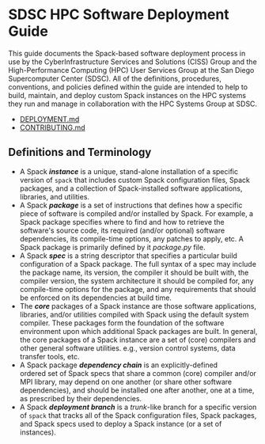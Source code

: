 # SDSC HPC Software Deployment Guide

This guide documents the Spack-based software deployment process in use by the CyberInfrastructure Services and Solutions (CISS) Group and the High-Performance Computing (HPC) User Services Group at the San Diego Supercomputer Center (SDSC). All of the definitions, procedures, conventions, and policies defined within the guide are intended to help to build, maintain, and deploy custom Spack instances on the HPC systems they run and manage in collaboration with the HPC Systems Group at SDSC. 

- [DEPLOYMENT.md](DEPLOYMENT.md)
- [CONTRIBUTING.md](CONTRIBUTING.md)

## Definitions and Terminology

- A Spack ***instance*** is a unique, stand-alone installation of a 
  specific version of `spack` that includes custom Spack configuration 
  files, Spack packages, and a collection of Spack-installed software 
  applications, libraries, and utilities.
- A Spack ***package*** is a set of instructions that defines how a 
  specific piece of software is compiled and/or installed by Spack. For 
  example, a Spack package specifies where to find and how to retrieve 
  the software's source code, its required (and/or optional) software 
  dependencies, its compile-time options, any patches to apply, etc. A 
  Spack package is primarily defined by it *package.py* file.
- A Spack ***spec*** is a string descriptor that specifies a particular 
  build configuration of a Spack package. The full syntax of a spec 
  may include the package name, its version, the compiler it should be 
  built with, the compiler version, the system architecture it should be
  compiled for, any compile-time options for the package, and any 
  requirements that should be enforced on its dependencies at build time.
- The ***core*** packages of a Spack instance are those software 
  applications, libraries, and/or utilities compiled with Spack using 
  the default system compiler. These packages form the foundation of the 
  software environment upon which additional Spack packages are built.
  In general, the core packages of a Spack instance are a set of (core)
  compilers and other general software utilities. e.g., version control
  systems, data transfer tools, etc.
- A Spack package ***dependency chain*** is an explicitly-defined  
  ordered set of Spack specs that share a common (core) compiler and/or
  MPI library, may depend on one another (or share other software 
  dependencies), and should be installed one after another, one at a 
  time, as prescribed by their dependencies.
- A Spack ***deployment branch*** is a *trunk*-like branch for a specific 
  version of `spack` that tracks all of the Spack configuration files, 
  Spack packages, and Spack specs used to deploy a Spack instance (or a
  set of instances). 
